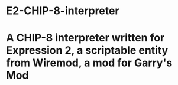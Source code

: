 # E2-CHIP-8-interpreter
# A CHIP-8 interpreter written for Expression 2, a scriptable entity from Wiremod, a mod for Garry's Mod
